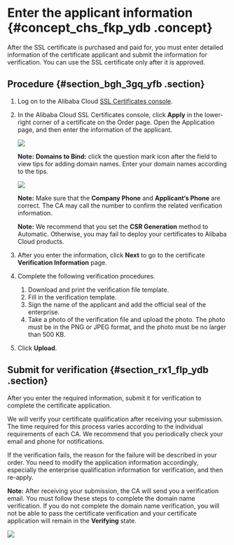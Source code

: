 # Enter the applicant information {#concept_chs_fkp_ydb .concept}

After the SSL certificate is purchased and paid for, you must enter detailed information of the certificate applicant and submit the information for verification. You can use the SSL certificate only after it is approved.

## Procedure {#section_bgh_3gq_yfb .section}

1.  Log on to the Alibaba Cloud [SSL Certificates console](https://partners-intl.console.aliyun.com/#/cas).
2.  In the Alibaba Cloud SSL Certificates console, click **Apply** in the lower-right corner of a certificate on the Order page. Open the Application page, and then enter the information of the applicant.

    ![](images/33390_en-US.png)

    **Note:** **Domains to Bind:** click the question mark icon after the field to view tips for adding domain names. Enter your domain names according to the tips.

    ![](images/33396_en-US.png)

    **Note:** Make sure that the **Company Phone** and **Applicant‘s Phone** are correct. The CA may call the number to confirm the related verification information.

    **Note:** We recommend that you set the **CSR Generation** method to Automatic. Otherwise, you may fail to deploy your certificates to Alibaba Cloud products.

3.  After you enter the information, click **Next** to go to the certificate **Verification Information** page.
4.  Complete the following verification procedures.
    1.  Download and print the verification file template.
    2.  Fill in the verification template.
    3.  Sign the name of the applicant and add the official seal of the enterprise.
    4.  Take a photo of the verification file and upload the photo. The photo must be in the PNG or JPEG format, and the photo must be no larger than 500 KB.
5.  Click **Upload**.

## Submit for verification {#section_rx1_flp_ydb .section}

After you enter the required information, submit it for verification to complete the certificate application.

We will verify your certificate qualification after receiving your submission. The time required for this process varies according to the individual requirements of each CA. We recommend that you periodically check your email and phone for notifications.

If the verification fails, the reason for the failure will be described in your order. You need to modify the application information accordingly, especially the enterprise qualification information for verification, and then re-apply.

**Note:** After receiving your submission, the CA will send you a verification email. You must follow these steps to complete the domain name verification. If you do not complete the domain name verification, you will not be able to pass the certificate verification and your certificate application will remain in the **Verifying** state.

![](http://static-aliyun-doc.oss-cn-hangzhou.aliyuncs.com/assets/img/13567/15688866626087_en-US.jpg)

